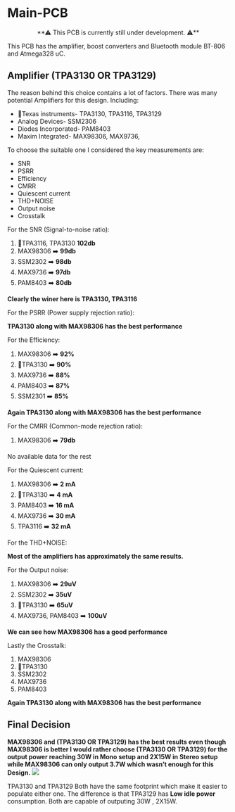 
# Main-PCB
<p align="center">
**⚠  This PCB is currently still under development. ⚠️**
  
This PCB has the amplifier, boost converters and Bluetooth module BT-806 and Atmega328 uC.
  
Amplifier (TPA3130 OR TPA3129)
-------------------
  The reason behind this choice contains a lot of factors. There was many potential Amplifiers for this design. Including:
- 🔹Texas instruments- TPA3130, TPA3116, TPA3129
- Analog Devices- SSM2306
- Diodes Incorporated- PAM8403
- Maxim Integrated- MAX98306, MAX9736,

 
To choose the suitable one I considered the key measurements are:
  
- SNR
- PSRR
- Efficiency
- CMRR
- Quiescent current
- THD+NOISE
- Output noise
- Crosstalk

For the SNR (Signal-to-noise ratio):
  
1. 🔹TPA3116, TPA3130 **102db**
2. MAX98306 ➡️ **99db**
3. SSM2302 ➡️ **98db**
4. MAX9736 ➡️ **97db**
5. PAM8403 ➡️ **80db**
  
**Clearly the winer here is TPA3130, TPA3116**
  
  
For the PSRR (Power supply rejection ratio):
  
**TPA3130 along with MAX98306 has the best performance**
  
For the Efficiency:
1. MAX98306 ➡️ **92\%**
2. 🔹TPA3130 ➡️ **90\%**
3. MAX9736 ➡️ **88\%**
4. PAM8403 ➡️ **87\%**
5. SSM2301 ➡️ **85\%**

**Again TPA3130 along with MAX98306 has the best performance**
  
For the CMRR (Common-mode rejection ratio):
1. MAX98306 ➡️ **79db**
  
No available data for the rest
  
 For the  Quiescent current:

1. MAX98306 ➡️ **2 mA**
2. 🔹TPA3130 ➡️ **4 mA**
3. PAM8403 ➡️ **16 mA**
4. MAX9736 ➡️ **30 mA**
5. TPA3116 ➡️ **32 mA**
  
For the THD+NOISE:
  
**Most of the amplifiers has approximately the same results.**

For the Output noise:

1. MAX98306 ➡️ **29uV**
2. SSM2302 ➡️ **35uV**
3. 🔹TPA3130 ➡️ **65uV**
4. MAX9736, PAM8403 ➡️ **100uV**
  
  
**We can see how **MAX98306** has a good performance**
  
Lastly the Crosstalk:  
1. MAX98306 
2. 🔹TPA3130 
3. SSM2302 
4. MAX9736 
5. PAM8403 
  
**Again TPA3130 along with MAX98306 has the best performance**

Final Decision  
-------------------
  
**MAX98306 and (TPA3130 OR TPA3129) has the best results even though MAX98306 is better I would rather choose (TPA3130 OR TPA3129) for the output power reaching 30W in Mono setup and 2X15W in Stereo setup while MAX98306 can only output 3.7W which wasn’t enough for this Design.**
	<a href="https://www.ti.com/product/TPA3130D2" alt="repo-size">
		<img src="https://img.shields.io/badge/Winner-TPA3130 OR TPA3129-yellow.svg" /></a>
  
 TPA3130 and TPA3129 Both have the same footprint which make it easier to populate either one. The difference is that TPA3129 has **Low idle power** consumption. Both are capable of outputing 30W , 2X15W. 
